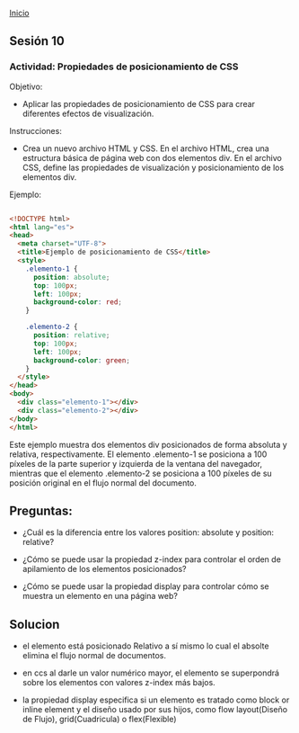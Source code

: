 <!-- No borrar o modificar -->
[Inicio](./index.md)

## Sesión 10 


<!-- Su documentación aquí -->


### Actividad: Propiedades de posicionamiento de CSS
Objetivo:

- Aplicar las propiedades de posicionamiento de CSS para crear diferentes efectos de visualización.

Instrucciones:

- Crea un nuevo archivo HTML y CSS.
En el archivo HTML, crea una estructura básica de página web con dos elementos div.
En el archivo CSS, define las propiedades de visualización y posicionamiento de los elementos div.

Ejemplo:



```html

<!DOCTYPE html>
<html lang="es">
<head>
  <meta charset="UTF-8">
  <title>Ejemplo de posicionamiento de CSS</title>
  <style>
    .elemento-1 {
      position: absolute;
      top: 100px;
      left: 100px;
      background-color: red;
    }

    .elemento-2 {
      position: relative;
      top: 100px;
      left: 100px;
      background-color: green;
    }
  </style>
</head>
<body>
  <div class="elemento-1"></div>
  <div class="elemento-2"></div>
</body>
</html>

```
Este ejemplo muestra dos elementos div posicionados de forma absoluta y relativa, respectivamente. El elemento .elemento-1 se posiciona a 100 píxeles de la parte superior y izquierda de la ventana del navegador, mientras que el elemento .elemento-2 se posiciona a 100 píxeles de su posición original en el flujo normal del documento.

## Preguntas:

- ¿Cuál es la diferencia entre los valores position: absolute y position: relative?

- ¿Cómo se puede usar la propiedad z-index para controlar el orden de apilamiento de los elementos posicionados?

- ¿Cómo se puede usar la propiedad display para controlar cómo se muestra un elemento en una página web?

## Solucion 

- el elemento está posicionado Relativo a sí mismo lo cual el absolte elimina el flujo normal de documentos.

- en ccs al darle un valor numérico mayor, el elemento se superpondrá sobre los elementos con valores z-index más bajos.

-  la propiedad display especifica si un elemento es tratado como block or inline element y el diseño usado por sus hijos, como flow layout(Diseño de Flujo), grid(Cuadricula) o flex(Flexible)